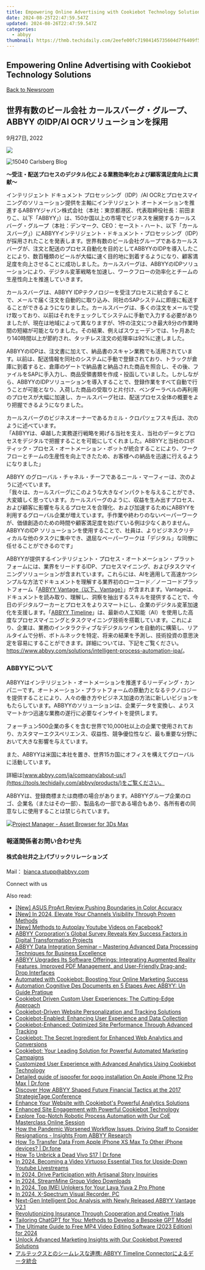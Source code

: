 ```yaml
---
title: Empowering Online Advertising with Cookiebot Technology Solutions
date: 2024-08-25T22:47:59.547Z
updated: 2024-08-26T22:47:59.547Z
categories:
  - abbyy
thumbnail: https://thmb.techidaily.com/2eefe00fc71984145735604d7f6409f58eabe8499747b0b476c4253bd9b978c9.jpg
---
```


## Empowering Online Advertising with Cookiebot Technology Solutions

[Back to Newsroom](https://tools.techidaily.com/abbyy/products/)

## 世界有数のビール会社 カールスバーグ・グループ、 ABBYY のIDP/AI OCRソリューションを採用

9月27日, 2022

![](https://content.abbyy.com/-/media/project/abbyy/abbyy/branchtemplates/shutterstock_1272462163_1296-x-729.jpg?h=729&iar=0&w=1296)

![15040 Carlsberg Blog](https://static1.abbyy.com/abbyycommedia/35962/15040_carlsberg_blog.png) 

**～受注・配送プロセスのデジタル化による業務効率化および顧客満足度向上に貢献～**

インテリジェント ドキュメント プロセッシング（IDP）/AI OCRとプロセスマイニングのソリューション提供を主軸にインテリジェント オートメーションを推進するABBYYジャパン株式会社（本社：東京都港区、代表取締役社長：前田まりこ、以下「ABBYY」）は、150か国以上の市場でビジネスを展開するカールスバーグ・グループ（本社：デンマーク、CEO：セースト・ハート、以下「カールスバーグ」）にABBYYインテリジェント・ドキュメント・プロセッシング（IDP）が採用されたことを発表します。世界有数のビール会社グループであるカールスバーグが、注文と配送のプロセス自動化を目的としてABBYYのIDPを導入したことにより、数百種類のビールが大幅に速く目的地に到着するようになり、顧客満足度を向上させることに成功しました。カールスバーグは、ABBYYのIDPソリューションにより、デジタル変革戦略を加速し、ワークフローの効率化とチームの生産性向上を推進していきます。

カールスバーグは、ABBYY IDPテクノロジーを受注プロセスに統合することで、メールで届く注文を自動的に取り込み、同社のSAPシステムに即座に転送することができるようになりました。カールスバーグは、多くの注文をメールで受け取っており、以前はそれをチェックしてシステムに手動で入力する必要がありましたが、現在は地域によって異なりますが、1件の注文につき最大8分の作業時間の短縮が可能となりました。その結果、例えばスウェーデンでは、1ヶ月あたり140時間以上が節約され、タッチレス注文の処理率は92%に達しました。

ABBYYのIDPは、注文書に加えて、納品書のスキャン業務でも活用されています。以前は、配送情報を同社のシステムに手動で登録されており、トラックが倉庫に到着すると、倉庫のゲートで納品書と納品された商品を照合し、その後、ファイルをSAPに手入力し、商品受領書類を作成・投函していました。しかしながら、ABBYYのIDPソリューションを導入することで、登録作業をすべて自動で行うことが可能となり、入荷した商品の受取りと片付け、ベンダーラベルの再利用のプロセスが大幅に加速し、カールスバーグ社は、配送プロセス全体の概要をより把握できるようになりました。

カールスバーグのビジネスオーナーであるカミル・クロパツェフスキ氏は、次のように述べています。  
「ABBYYは、卓越した実務遂行戦略を掲げる当社を支え、当社のデータとプロセスをデジタルで把握することを可能にしてくれました。ABBYYと当社のロボティック・プロセス・オートメーション・ボットが統合することにより、ワークフローとチームの生産性を向上できたため、お客様への納品を迅速に行えるようになりました」

ABBYY のグローバル・チャネル・チーフであるニール・マーフィーは、次のように述べています。  
「我々は、カールスバーグにこのような大きなインパクトを与えることができ、大変嬉しく思っています。カールスバーグのように、収益を生み出すプロセス、および顧客に影響を与えるプロセスを合理化、および加速するためにABBYYを利用するグローバル企業が増えています。手作業や終わりのないペーパーワークが、価値創造のための時間や顧客満足度を妨げている例は少なくありません。ABBYYのIDP ソリューションを使用することで、社員は、よりビジネスクリティカルな他のタスクに集中でき、退屈なペーパーワークは「デジタル」な同僚に任せることができるのです」 

ABBYYが提供するインテリジェント・プロセス・オートメーション・プラットフォームには、業界をリードするIDP、プロセスマイニング、およびタスクマイニングソリューションが含まれています。これらには、AIを適用して高速かつシンプルな方法でドキュメントを理解する業界初のローコード／ノーコードプラットフォーム「[ABBYY Vantage（以下、Vantage）](https://tools.techidaily.com/abbyy/products/)」が含まれます。Vantageは、ドキュメントを読み取り、理解し、洞察を抽出するスキルを提供することで、今日のデジタルワーカーとプロセスをよりスマートにし、企業のデジタル変革加速化を支援します。「[ABBYY Timeline](https://tools.techidaily.com/abbyy/products/)」は、最新の人工知能（AI）を使用した高度なプロセスマイニングとタスクマイニング技術を搭載しています。これにより、企業は、業務のインタラクティブなデジタルツインを自動的に構築し、リアルタイムで分析、ボトルネックを特定、将来の結果を予測し、技術投資の意思決定を容易にすることができます。詳細については、下記をご覧ください。<https://www.abbyy.com/solutions/intelligent-process-automation-ipa/>。

### ABBYYについて

ABBYYはインテリジェント・オートメーションを推進するリーディング・カンパニーです。オートメーション・プラットフォームの原動力となるテクノロジーを提供することにより、人々の働き方やビジネス加速の方法に新しいビジョンをもたらしています。ABBYYのソリューションは、企業データを変換し、よりスマートかつ迅速な業務の遂行に必要なインサイトを提供します。 

フォーチュン500企業の多くを含む世界で10,000社以上の企業で使用されており、カスタマーエクスペリエンス、収益性、競争優位性など、最も重要な分野において大きな影響を与えています。

また、ABBYYは米国に本社を置き、世界15カ国にオフィスを構えてグローバルに活動しています。

詳細は[www.abbyy.com/ja/company/about-us/](https://tools.techidaily.com/abbyy/products/)をご覧ください。

ABBYYは、登録商標または商標の場合があります。ABBYYグループ企業のロゴ、企業名（またはその一部）、製品名の一部である場合もあり、各所有者の同意なしに使用することは禁じられています。

<!-- affiliate ads begin -->
<a href="https://secure.2checkout.com/order/checkout.php?PRODS=4709458&QTY=1&AFFILIATE=108875&CART=1"><img src="https://3d-kstudio.com/wp-content/uploads/2014/02/Project-Manager-3D-Models-4-800x800.jpg" border="0">Project Manager - Asset Browser for 3Ds Max</a>
<!-- affiliate ads end -->
### 報道関係者お問い合わせ先

#### 株式会社井之上パブリックリレーションズ 

Mail： [bianca.stupp@abbyy.com](https://tools.techidaily.com/abbyy/products/)

  
Connect with us

<ins class="adsbygoogle"
     style="display:block"
     data-ad-format="autorelaxed"
     data-ad-client="ca-pub-7571918770474297"
     data-ad-slot="1223367746"></ins>



<ins class="adsbygoogle"
     style="display:block"
     data-ad-client="ca-pub-7571918770474297"
     data-ad-slot="8358498916"
     data-ad-format="auto"
     data-full-width-responsive="true"></ins>

<span class="atpl-alsoreadstyle">Also read:</span>
<div><ul>
<li><a href="https://extra-tips.techidaily.com/new-asus-proart-review-pushing-boundaries-in-color-accuracy/"><u>[New] ASUS ProArt Review  Pushing Boundaries in Color Accuracy</u></a></li>
<li><a href="https://facebook-video-share.techidaily.com/new-in-2024-elevate-your-channels-visibility-through-proven-methods/"><u>[New] In 2024, Elevate Your Channels Visibility Through Proven Methods</u></a></li>
<li><a href="https://facebook-video-content.techidaily.com/new-methods-to-autoplay-youtube-videos-on-facebook/"><u>[New] Methods to Autoplay Youtube Videos on Facebook?</u></a></li>
<li><a href="https://solve-helper.techidaily.com/abbyy-corporations-global-survey-reveals-key-success-factors-in-digital-transformation-projects/"><u>ABBYY Corporation's Global Survey Reveals Key Success Factors in Digital Transformation Projects</u></a></li>
<li><a href="https://solve-helper.techidaily.com/abbyy-data-integration-seminar-mastering-advanced-data-processing-techniques-for-business-excellence/"><u>ABBYY Data Integration Seminar – Mastering Advanced Data Processing Techniques for Business Excellence</u></a></li>
<li><a href="https://solve-helper.techidaily.com/abbyy-upgrades-its-software-offerings-integrating-augmented-reality-features-improved-pdf-management-and-user-friendly-drag-and-drop-interfaces/"><u>ABBYY Upgrades Its Software Offerings: Integrating Augmented Reality Features, Improved PDF Management, and User-Friendly Drag-and-Drop Interfaces</u></a></li>
<li><a href="https://solve-helper.techidaily.com/automated-with-cookiebot-boosting-your-online-marketing-success/"><u>Automated with Cookiebot: Boosting Your Online Marketing Success</u></a></li>
<li><a href="https://solve-helper.techidaily.com/automation-cognitive-des-documents-en-5-etapes-avec-abbyy-un-guide-pratique/"><u>Automation Cognitive Des Documents en 5 Étapes Avec ABBYY: Un Guide Pratique</u></a></li>
<li><a href="https://solve-helper.techidaily.com/cookiebot-driven-custom-user-experiences-the-cutting-edge-approach/"><u>Cookiebot Driven Custom User Experiences: The Cutting-Edge Approach</u></a></li>
<li><a href="https://solve-helper.techidaily.com/cookiebot-driven-website-personalization-and-tracking-solutions/"><u>Cookiebot-Driven Website Personalization and Tracking Solutions</u></a></li>
<li><a href="https://solve-helper.techidaily.com/cookiebot-enabled-enhancing-user-experience-and-data-collection/"><u>Cookiebot-Enabled: Enhancing User Experience and Data Collection</u></a></li>
<li><a href="https://solve-helper.techidaily.com/cookiebot-enhanced-optimized-site-performance-through-advanced-tracking/"><u>Cookiebot-Enhanced: Optimized Site Performance Through Advanced Tracking</u></a></li>
<li><a href="https://solve-helper.techidaily.com/cookiebot-the-secret-ingredient-for-enhanced-web-analytics-and-conversions/"><u>Cookiebot: The Secret Ingredient for Enhanced Web Analytics and Conversions</u></a></li>
<li><a href="https://solve-helper.techidaily.com/cookiebot-your-leading-solution-for-powerful-automated-marketing-campaigns/"><u>Cookiebot: Your Leading Solution for Powerful Automated Marketing Campaigns</u></a></li>
<li><a href="https://solve-helper.techidaily.com/customized-user-experience-with-advanced-analytics-using-cookiebot-technology/"><u>Customized User Experience with Advanced Analytics Using Cookiebot Technology</u></a></li>
<li><a href="https://ios-pokemon-go.techidaily.com/detailed-guide-of-ispoofer-for-pogo-installation-on-apple-iphone-12-pro-max-drfone-by-drfone-virtual-ios/"><u>Detailed guide of ispoofer for pogo installation On Apple iPhone 12 Pro Max | Dr.fone</u></a></li>
<li><a href="https://solve-helper.techidaily.com/discover-how-abbyy-shaped-future-financial-tactics-at-the-2017-strategietage-conference/"><u>Discover How ABBYY Shaped Future Financial Tactics at the 2017 StrategieTage Conference</u></a></li>
<li><a href="https://solve-helper.techidaily.com/enhance-your-website-with-cookiebots-powerful-analytics-solutions/"><u>Enhance Your Website with Cookiebot's Powerful Analytics Solutions</u></a></li>
<li><a href="https://solve-helper.techidaily.com/enhanced-site-engagement-with-powerful-cookiebot-technology/"><u>Enhanced Site Engagement with Powerful Cookiebot Technology</u></a></li>
<li><a href="https://solve-helper.techidaily.com/explore-top-notch-robotic-process-automation-with-our-coe-masterclass-online-session/"><u>Explore Top-Notch Robotic Process Automation with Our CoE Masterclass Online Session</u></a></li>
<li><a href="https://solve-helper.techidaily.com/how-the-pandemic-worsened-workflow-issues-driving-staff-to-consider-resignations-insights-from-abbyy-research/"><u>How the Pandemic Worsened Workflow Issues, Driving Staff to Consider Resignations - Insights From ABBYY Research</u></a></li>
<li><a href="https://techidaily.com/how-to-transfer-data-from-apple-iphone-xs-max-to-other-iphone-devices-drfone-by-drfone-transfer-data-from-ios-transfer-data-from-ios/"><u>How To Transfer Data From Apple iPhone XS Max To Other iPhone devices? | Dr.fone</u></a></li>
<li><a href="https://howto.techidaily.com/how-to-unbrick-a-dead-vivo-s17-drfone-by-drfone-fix-android-problems-fix-android-problems/"><u>How To Unbrick a Dead Vivo S17 | Dr.fone</u></a></li>
<li><a href="https://youtube-clips.techidaily.com/in-2024-becoming-a-video-virtuoso-essential-tips-for-upside-down-youtube-livestreams/"><u>In 2024, Becoming a Video Virtuoso  Essential Tips for Upside-Down Youtube Livestreams</u></a></li>
<li><a href="https://instagram-clips.techidaily.com/in-2024-drive-participation-with-artisanal-story-inquiries/"><u>In 2024, Drive Participation with Artisanal Story Inquiries</u></a></li>
<li><a href="https://facebook-video-content.techidaily.com/in-2024-streammine-group-video-downloads/"><u>In 2024, StreamMine  Group Video Downloads</u></a></li>
<li><a href="https://sim-unlock.techidaily.com/in-2024-top-imei-unlokers-for-your-lava-yuva-2-pro-phone-by-drfone-android/"><u>In 2024, Top IMEI Unlokers for Your Lava Yuva 2 Pro Phone</u></a></li>
<li><a href="https://remote-screen-capture.techidaily.com/in-2024-x-spectrum-visual-recorder-pc/"><u>In 2024, X-Spectrum Visual Recorder, PC</u></a></li>
<li><a href="https://solve-helper.techidaily.com/next-gen-intelligent-doc-analysis-with-newly-released-abbyy-vantage-v21/"><u>Next-Gen Intelligent Doc Analysis with Newly Released ABBYY Vantage V2.1</u></a></li>
<li><a href="https://solve-helper.techidaily.com/revolutionizing-insurance-through-cooperation-and-creative-trials/"><u>Revolutionizing Insurance Through Cooperation and Creative Trials</u></a></li>
<li><a href="https://tech-hub.techidaily.com/tailoring-chatgpt-for-you-methods-to-develop-a-bespoke-gpt-model/"><u>Tailoring ChatGPT for You: Methods to Develop a Bespoke GPT Model</u></a></li>
<li><a href="https://ai-video-apps.techidaily.com/the-ultimate-guide-to-free-mp4-video-editing-software-2023-edition-for-2024/"><u>The Ultimate Guide to Free MP4 Video Editing Software (2023 Edition) for 2024</u></a></li>
<li><a href="https://solve-helper.techidaily.com/unlock-advanced-marketing-insights-with-our-cookiebot-powered-solutions/"><u>Unlock Advanced Marketing Insights with Our Cookiebot Powered Solutions</u></a></li>
<li><a href="https://solve-helper.techidaily.com/abbyy-timeline-connector/"><u>アルテックスとのシームレスな連携: ABBYY Timeline Connectorによるデータ統合</u></a></li>
</ul></div>
